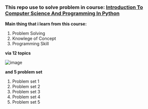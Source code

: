 ### This repo use to solve problem in course: [Introduction To Computer Science And Programming In Python](https://ocw.mit.edu/courses/6-0001-introduction-to-computer-science-and-programming-in-python-fall-2016/pages/syllabus/)
**Main thing that i learn from this course:**
1. Problem Solving
2. Knowlege of Concept
3. Programming Skill

**via 12 topics**

![image](https://github.com/lenguyenngocmai/Intro_computer_science_and_programming_in_python/assets/92318237/3bf1db2b-c893-4473-b180-0bf9bd07aa9f)

**and 5 problem set**
1. Problem set 1
2. Problem set 2
3. Problem set 3
4. Problem set 4
5. Problem set 5
